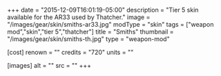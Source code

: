 +++
date = "2015-12-09T16:01:19-05:00"
description = "Tier 5 skin available for the AR33 used by Thatcher."
image = "/images/gear/skin/smiths-ar33.jpg"
modType = "skin"
tags = ["weapon mod","skin","tier 5","thatcher"]
title = "Smiths"
thumbnail = "/images/gear/skin/smiths-th.jpg"
type = "weapon-mod"

[cost]
  renown = ""
  credits = "720"
  units = ""

[images]
  alt = ""
  src = ""
+++
